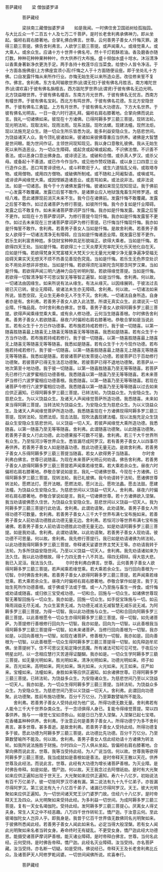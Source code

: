   菩萨藏经
　　梁 僧伽婆罗译




　　　　菩萨藏经

　　　　梁扶南三藏僧伽婆罗译
　　如是我闻。一时佛住舍卫国祇树给孤独园。与大比丘众一千二百五十人及七万二千菩萨。是时长老舍利弗承佛神力。即从坐起。偏袒右肩右膝著地。合掌礼佛白佛言。世尊。云何善男子善女人忏悔灭罪。速得三藐三菩提。佛告舍利弗言。人欲学三藐三菩提。或声闻乘人。或缘觉乘人。或大乘人。或余众生。应诵十方十世界十佛名号。然十千灯若酥若油。香及磨香亦随灯数。种种花种种果种种叶。作大供养行大布施。盛十频伽水盛十坩水。沐浴清净以香熏身著新净衣更洗手足。两手各持十枚莲华应当菜食。给使仆人皆令净洁。于十方面各施佛座(上方佛座宜须小高)忏悔之人于十方面随便设座。即于坐处礼十方佛。口自发露忏悔从来所作行业。亦悔无始生死以来所造众恶。改往修来誓不复作。佛言。舍利弗。东方名阿输歌世界(此谓无忧)于彼有佛名月胜吉。南方难陀世界(此谓欢喜)于彼有佛名旃檀吉。西方跋陀罗世界(此谓贤)于彼有佛名无边光明。北方饶益眼世界。于彼有佛名幢吉。东南方月光世界。于彼有佛名无忧吉。西南方有幢世界。于彼有佛名宝刹。西北方有鸣世界。于彼有佛名花德。东北方安隐世界。于彼有佛名三勇猛。上方有月世界。于彼有佛名大功德吉。下方大名世界。于彼有佛名光明吉。一日一夜六时行道礼拜。偏袒右肩右膝著地。合掌向佛而说此言。我礼一切诸佛如来。彼现在十方诸佛。已得阿耨多罗三藐三菩提。现转法轮。现光明法轮。现取法轮。现雨法雨。现系法鼓。现吹法螺。现建法幢。现然法炬。现以法施充足众生。随一切众生所乐皆悉为说。能多利益安隐众生。为慈悲世间。为饶益诸天人众。我今顶礼彼诸如来。彼诸如来彼佛尊重应当供养。诸佛是大智慧是世间眼。能为世间作证。主领世间现知现见。我以身口意敬礼彼佛。我从无始生死以来所造恶业。为一切众生障碍。或起贪或起嗔或起痴。不识佛法僧。不识善不善法。或以恶身口意出佛身血。或诽谤正法。或破和合僧。或杀真人罗汉。或杀父母。或备起十不善道。或已作今作当作。或见他作赞叹随喜。或以身三口四意三业行造作众恶。恶口骂詈诽谤他人。或斗秤欺诳于人。或生六道恼乱父母。或取塔寺物。或用僧物。或用四方僧物。或破佛所制戒。或不随和上阿阇梨语。或嗔或骂。或诽谤声闻缘觉大乘。或因悭嫉造诸恶业。或恶骂如来。或法说非法。或非法说法。如是一切诸恶。我今于十方诸佛发露忏悔。彼诸如来现见现知现证。我于佛前一心发露不敢覆藏。发露已后誓不敢作。是诸罪业应入地狱饿鬼畜生阿修罗道。或经八难。愿此诸罪现前消灭未来不生。我今日在诸佛前。发露忏悔不敢覆藏。发露之后誓不敢作。如过去诸菩萨为修行菩提。如彼所忏悔。我今亦复如是忏业障碍。发露之后不敢复作。如未来诸菩萨摩诃萨当忏悔。我亦如是忏悔发露。发露之后誓不更作。如现在十方菩萨摩诃萨。为修行菩提今现忏悔。我亦如是忏悔发露誓不更作。如过去未来现在三世诸菩萨摩诃萨为修行菩提。已忏悔当忏悔现忏悔。我亦如是忏悔誓不敢作。舍利弗。若善男子善女人当如是忏悔。是故舍利弗。若善男子善女人欲得于一切诸法清净无有障碍。应当如是忏悔诸恶业障。既发露已誓不更作。若乐生刹利富贵种姓。多饶财宝种种具足形貌端正。欲得大乘者。当如是忏悔。若欲得四天王处。当如是忏悔。若欲得三十三天炎摩天兜率陀天化乐天他化自在天。应如是忏悔。若欲得梵身天梵富楼天大梵天少光无量光光曜少净无量净遍净受福无挂碍天果实天无想天不烦不热善见善现色究竟。当如是忏悔。若乐生无色界空处识处不用处非想非非想处。当如是忏悔。若欲得须陀洹斯陀含阿那含阿罗汉果。当如是忏悔。若欲得声闻三明六通神力自在听明利智。若欲得缘觉菩提。当如是忏悔。若欲得一切智清净智不可思议智无等等智正遍智。如是当忏悔。舍利弗。何以故。一切诸法由因缘生。如来所说有法从缘生。有法从缘灭。以因缘展转。于彼法过去彼已灭已转。彼业无障碍。彼诸法未生亦无障碍。舍利弗。何以故。一切诸法如来所说。皆悉空寂。无众生无寿命无人不生不灭。舍利弗。一切诸法自身所造。自身者亦是有。舍利弗。若善男子善女人欲入此法慧。所谓无真实众生。此谓说灭一切业障。忏悔品竟。尔时舍利弗白佛言。世尊。善男子善女人欲得阿耨多罗三藐三菩提。欲得声闻乘缘觉乘大乘。或有余人修功德。云何当生随喜善根。尔时佛告舍利弗。善男子善女人若欲随喜。昼夜六时偏袒右肩右膝著地。恭敬合掌如是当说此言。若有众生于十方已作功德事。若布施若持戒若修行。我于彼一切随喜。以第一随喜胜随喜最上随喜无上随喜无等随喜无等等随喜。我悉如是随喜。若有众生于十方当作功德。若布施若持戒若修行。我于彼一切随喜。以第一随喜胜随喜最上随喜无上随喜无等随喜无等等随喜。我悉如是随喜。若有众生于十方今现作功德。若布施若持戒若修行。我于彼一切随喜。以第一随喜胜随喜最上随喜无上随喜无等随喜无等等随喜。我悉如是随喜。若彼诸菩萨初发菩提心功德。若彼菩萨已于百劫修行功德聚。若彼菩萨已得无生法忍功德聚。若彼菩萨已得不退地功德聚。若菩萨从一地次第至十地功德。我于彼一切随喜。以第一随喜胜随喜乃至无等等随喜。若菩萨先已修行六波罗蜜相应功德善根。我悉随喜以第一随喜乃至无等等随喜。若未来菩萨当修行六波罗蜜相应功德善根。我悉随喜。以第一随喜乃至无等等随喜。若现在诸菩萨今修行六波罗蜜相应功德。我悉随喜以第一随喜乃至无等等随喜以过去如来应供正遍知。已得阿耨多罗三藐三菩提。已转法轮。为饶益众生。为安隐众生。为慈悲众生。为以义饶益众生。及诸天人声闻缘觉菩萨所造功德。我悉随喜。未来如来当得阿耨三菩提。当转法轮为饶益众生。为安隐众生为慈悲众生。为以义饶益众生。及诸天人声闻缘觉菩萨所造功德。我悉随喜现在十方诸佛现得阿耨多罗三藐三菩提。现转法轮。现燃法炬。现击法鼓。现吹法蠡现建法幢。现以法施充足众生饶益众生安隐众生慈悲世间。以义饶益一切人天。若彼声闻缘觉大乘所造功德。我悉随喜。以第一随喜乃至无等等随喜。舍利弗。此谓随喜功德聚。以此随喜功德聚。若善男子善女人行此功德。此功德果报不可数不可量。舍利弗。若三千大千世界所有众生。乃至恒河沙等世界众生。悉皆漏尽成阿罗汉。若有善男子善女人以四事尽寿供养。若善男子善女人如是随喜功德。胜此功德无量无边。是故舍利弗。若善男子善女人乐得阿耨多罗三藐三菩提当随喜。若女人欲得男子当随喜。
　　尔时舍利弗白佛言。世尊已说随喜。为现在未来菩萨光明云何劝请。佛告舍利弗。若善男子善女人欲得阿耨多罗三藐三菩提若声闻乘若缘觉乘。若大乘若余众生。昼夜六时偏袒右肩右膝著地。恭敬合掌说如是言。我礼一切诸佛世尊。今现在十方诸佛。已得阿耨多罗三藐三菩提。现转法轮。我已礼彼佛。我今劝请转于法轮。愿诸佛世尊转法轮。愿燃法灯。愿开法眼。愿燃法炬。愿兴法云。愿吹法蠡。愿击法鼓。愿建法幢。为饶益众生安隐众生。为慈悲世间以义饶益一切天人。舍利弗。昼夜六时偏袒右肩右膝著地。恭敬合掌说如是言。我礼一切诸佛世尊。若十方诸佛欲入涅槃。我当劝请彼佛愿久住世。为饶益众生安隐众生。慈悲世间以义饶益一切天人。我为阿耨多罗三藐三菩提行此劝请。舍利弗。此谓劝请聚。此劝请聚。善男子善女人所得功德不可数量。舍利弗。若善男子善女人三千大千世界布满七宝布施如来。若善男子善女人前劝请功德胜此功德无量无边。舍利弗。若恒河沙等世界布满七宝布施诸佛。若善男子善女人前劝请功德胜此功德无量无边。如是劝请阿耨多罗三藐三菩提。如是我劝请。舍利弗。此谓劝请聚。以此劝请聚。若善男子善女人现劝请。彼功德不可思量。何以故。舍利弗。我先修行菩提行。我已如是劝请诸佛为转法轮。以此功德我得阿耨多罗三藐三菩提。帝释诸天娑婆世界主梵天王等。亦劝请我转于法轮。为多所饶益安隐世间。乃至以义饶益一切天人。舍利弗。我先劝请诸如来为法久住。我以此功德根故。得十力四无畏十八不共法。得四无碍辩。得大慈大悲。我已入泥洹。我法当久住。
　　尔时舍利弗白佛言。世尊。云何善男子善女人欲得阿耨多罗三藐三菩提。若声闻乘若缘觉乘。若大乘若余众生。当行回向善根为一切智。尔时佛告舍利弗。若善男子善女人欲得阿耨多罗三藐三菩提。若声闻乘若缘觉乘。若大乘若余众生。昼夜六时偏袒右肩右膝著地。恭敬合掌作如是言。我于无始生死所作功德善根。或于佛或于法或于僧。或一人乃至施与畜生一抟食。或忏悔或劝请或随喜。或归依三宝受戒功德。一切和合。回施与一切众生。如诸佛世尊现智无著智回施与一切众生。我亦如是。回施一切众生。如手捉宝珠施与一切。如云降雨润益无尽无减。为众生富贵无减。为功德无减法无减智慧无减乐说无减。为阿耨多罗三藐三菩提。为得一切智。我以此功德施与众生。一切和合回向阿耨多罗三藐三菩提。以此善根愿令一切众生亦得阿耨多罗三藐三菩提。得一切智。如先诸菩萨。为菩提修行善根修行回向为一切智。我亦如是。回向为一切智。以此善根我当得阿耨多罗三藐三菩提得一切智。如未来诸菩萨。当修行回向善根为一切智。我亦如是。以回向善根为一切智。如现在诸菩萨。修善根为一切智。我亦如是。回向善根为一切智。以此善根愿一切众生得阿耨多罗三藐三菩提得一切智。如先释迦牟尼佛。坐菩提树下。住不可思议无垢定降伏恶魔。所有诸法可知可见可觉。于夜后分明星出时。以一念相应慧行灭苦道得证醍醐。我亦如是。一切众生学阿耨多罗三藐三菩提。如无量光明如来。胜光明如来。清净光明如来。功德光明如来。师子如来。百光如来。高明如来。网光如来。珠光如来。火光如来。光王如来。庄严如来。宝幢如来。法幢如来。身胜如来等应供正遍知。如余诸佛世尊。已得阿耨多罗三藐三菩提。已转法轮。为饶益多众生。为安隐诸众生。为慈悲世间乃至以义饶益一切天人。我亦如是。为一切众生得阿耨多罗三藐三菩提。当转法轮。为饶益众多众生。为安隐众生。为慈悲世间乃至以义饶益一切天人。舍利弗。此谓回向功德聚。此功德聚。胜前布施功德聚。百分千万亿分。乃至算数譬喻所不能及。
　　舍利弗。若善男子善女人受持此经为他广说。所得功德无数无量。舍利弗若有人能令三千大千世界杂类众生。于一念顷俱得人身已。复能令得缘觉菩提。常以四事供养。施与一一缘觉七宝如须弥山。如是日日乃至入涅槃。入涅槃已起七宝塔。花香幡盖种种供养。舍利弗。于汝意云何是善男子善女人。所得功德宁为多不舍利弗言。甚多世尊。甚多善逝。是故舍利弗。若善男子善女人受持此经。所得功德复多于彼。愿此功德为阿耨多罗三藐三菩提。此功德比先功德。百分千万亿分。乃至算数譬喻所不能及。何以故。舍利弗。善男子善女人信此经劝请十方诸佛为转法轮。如我所说法施胜于财施。尔时四众一万人俱从坐起。皆偏袒右肩右膝著地。合掌向佛而说此言。世尊。我等当受持此经。为人广说当信。何以故。世尊我等欲得阿耨多罗三藐三菩提。我当成就如是善根如是善法。是时帝释天王散以天花。供养世尊及此经法。而说此言。世尊。此经有大功德为增长诸菩萨善根。为灭业障。是时佛告帝释。如是如是。憍尸迦。何以故。天王我念过去阿僧祇劫。是时有大光聚如来应供正遍知出现于世天王。大光聚如来应供正遍知。寿六十八亿岁。初始说法有百千万亿弟子。彼一切皆阿罗汉尽诸有漏。第二说法有九十九千亿弟子。亦皆漏尽得阿罗汉。第三说法有九十八亿百千弟子。诸漏已尽得阿罗汉。天王。彼大光明聚如来应供正遍知。为一切世间诸天梵王沙门婆罗门故。住经六十八亿岁。是时帝释天王及四众。从光明聚如来受持此经。为多利益一切世间。为成阿耨多罗三藐三菩提。复有一天女名竭伽陀。受持此经。发阿耨多罗三藐三菩提心。厌离女人得丈夫身。常生人天之中不经恶趣。八万四千世作转轮王。憍尸迦。于汝意云何。至此彼竭伽陀女人岂异人乎。即我身是。我昔于亿百千世界值无数佛同名光明聚如来。于彼佛所悉闻此经。若善男子善女人闻此如来名。必定当得大般涅槃。若有女人闻此光明聚如来名者当转女身。寿命终时无有疑乱。不更受女身。憍尸迦此经大功德恩。能摄受诸菩萨摩诃萨善根。能灭诸业障碍。是时帝释白佛言。世尊。当何名此经。云何受持。是时佛告帝释。憍尸迦。此经名灭业障碍。汝当受持。亦名菩萨藏。汝当受持。亦名断一切疑。如是受持。佛说经已。帝释天王及长老舍利弗比丘众。及诸菩萨天人阿修罗乾闼婆。一切世间闻佛所说。欢喜奉行。

　　　　菩萨藏经



